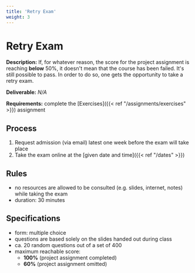 ```yaml
---
title: 'Retry Exam'
weight: 3
---
```



Retry Exam
==========


__Description:__ If, for whatever reason, the score for the project assignment is reaching __below__ 50%,
it doesn't mean that the course has been failed. It's still possible to pass. In order to do so, one gets
the opportunity to take a retry exam.

__Deliverable:__ *N/A*

__Requirements:__ complete the [Exercises]({{< ref "/assignments/exercises" >}}) assignment


## Process

1. Request admission (via email) latest one week before the exam will take place
2. Take the exam online at the [given date and time]({{< ref "/dates" >}})


## Rules

* no resources are allowed to be consulted (e.g. slides, internet, notes) while taking the exam
* duration: 30 minutes


## Specifications

* form: multiple choice
* questions are based solely on the slides handed out during class
* ca. 20 random questions out of a set of 400
* maximum reachable score:
  * __100%__ (project assignment completed)
  * __60%__ (project assignment omitted)
